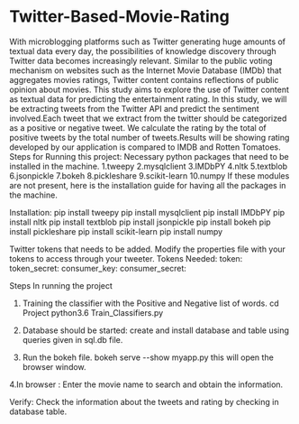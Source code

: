 # Twitter-Based-Movie-Rating
With microblogging platforms such as Twitter generating huge amounts  of textual data every day, the possibilities of knowledge discovery through Twitter data becomes increasingly relevant. Similar to the public voting mechanism on websites such as the Internet Movie Database (IMDb) that aggregates movies ratings, Twitter content contains reflections of public opinion about movies. This study aims to explore the use of Twitter content as textual data for predicting the entertainment rating. In this study, we will be extracting tweets from the Twitter API and predict the sentiment involved.Each tweet that we extract from the twitter should be categorized as a positive or negative tweet. We calculate the rating by the total of positive tweets by the total number of tweets.Results will be showing rating developed by our application is compared to IMDB and Rotten Tomatoes.
Steps for Running this project:
Necessary python packages that need to be installed in the machine.
1.tweepy
2.mysqlclient
3.IMDbPY
4.nltk
5.textblob
6.jsonpickle
7.bokeh
8.pickleshare
9.scikit-learn
10.numpy
If these modules are not present, here is the installation guide for having all the packages in the machine.

Installation:
pip install tweepy
pip install mysqlclient
pip install IMDbPY
pip install nltk
pip install textblob
pip install jsonpickle
pip install bokeh
pip install pickleshare
pip install scikit-learn
pip install numpy

Twitter tokens that needs to be added.
Modify the properties file with your tokens to access through your tweeter.
Tokens Needed:
token:
token_secret:
consumer_key:
consumer_secret:

Steps In running the project
1. Training the classifier with the Positive and Negative list of words.
cd Project
python3.6 Train_Classifiers.py


2. Database should be started:
create and install database and table using queries given in sql.db file.

3. Run the bokeh file.
bokeh serve --show myapp.py
this will open the browser window. 


4.In browser :
Enter the movie name to search and obtain the information.


Verify:
Check the information about the tweets and rating by checking in database table.
